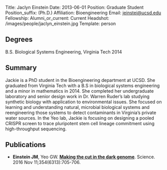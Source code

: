 Title: Jaclyn Einstein
Date: 2013-06-01
Position: Graduate Student
Position_suffix: (Ph.D.)
Affiliation: Bioengineering
Email: jeinstei@ucsd.edu
Fellowship:
Alumni_or_current: Current
Headshot: /images/people/jaclyn_einstein.jpg
Template: person
<!-- Status: draft -->

## Degrees

B.S. Biological Systems Engineering, Virginia Tech 2014

## Summary

Jackie is a PhD student in the Bioengineering department at UCSD. She graduated from Virginia Tech with a B.S in biological systems engineering and a minor in mathematics in 2014. She completed her undergraduate laboratory and senior design work in Dr. Warren Ruder’s lab studying synthetic biology with application to environmental issues. She focused on learning and understanding natural, microbial biological systems and reengineering those systems to detect contaminants in Virginia’s private water sources. In the Yeo lab, Jackie is focusing on designing a pooled CRISPR screen to trace pluripotent stem cell lineage commitment using high-throughput sequencing.



## Publications
* **Einstein JM**, Yeo GW. [**Making the cut in the dark genome**](/papers/2016/Jaclyn_Science_2016.pdf). Science. 2016 Nov 11;354(6313):705-706. 